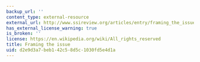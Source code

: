 ```yaml
---
backup_url: ''
content_type: external-resource
external_url: http://www.ssireview.org/articles/entry/framing_the_issue_2
has_external_license_warning: true
is_broken: ''
license: https://en.wikipedia.org/wiki/All_rights_reserved
title: Framing the issue
uid: d2e9d3a7-beb1-42c5-8d5c-1030fd5e4d1a
---
```

